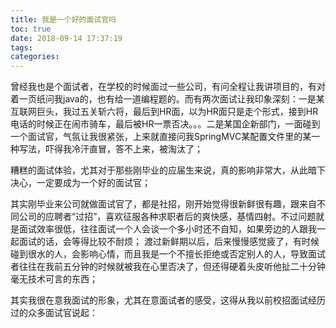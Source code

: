 ```yaml
---
title: 我是一个好的面试官吗
toc: true
date: 2018-09-14 17:37:19
tags:
categories:
---
```


曾经我也是个面试者，在学校的时候面过一些公司，有问全程让我讲项目的，有对着一页纸问我java的，也有给一道编程题的。而有两次面试让我印象深刻：一是某互联网巨头，我过五关斩六将，最后到HR面，以为HR面只是走个形式，接到HR电话的时候正在闹市骑车，最后被HR一票否决。。。二是某国企新部门，一面碰到一个面试官，气氛让我很紧张，上来就直接问我SpringMVC某配置文件里的某一种写法，吓得我冷汗直冒，答不上来，被淘汰了；

糟糕的面试体验，尤其对于那些刚毕业的应届生来说，真的影响非常大，从此暗下决心，一定要成为一个好的面试官；


其实刚毕业来公司就做面试官了，都是社招，刚开始觉得很新鲜很有趣，跟来自不同公司的应聘者“过招”，喜欢征服各种求职者后的爽快感，基情四射。不过问题就是面试效率很低，往往面试一个人会谈一个多小时还不自知，如果旁边的人跟我一起面试的话，会等得比较不耐烦；
渡过新鲜期以后，后来慢慢感觉疲了，有时候碰到很水的人，会影响心情，而且我是一个不擅长拒绝或否定别人的人，导致面试者往往在我前五分钟的时候就被我在心里否决了，但还得硬着头皮听他扯二十分钟毫无技术可言的东西；

其实我很在意我面试的形象，尤其在意面试者的感受，这得从我以前校招面试经历过的众多面试官说起：

